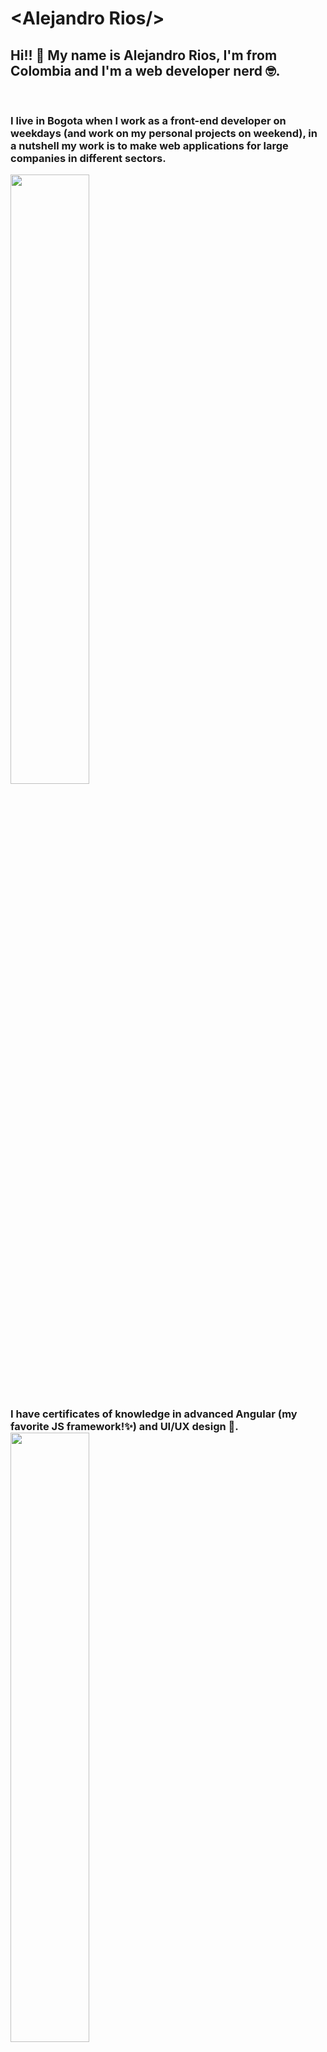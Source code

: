 # &lt;Alejandro Rios/&gt;

## Hi!! 👋 My name is Alejandro Rios, I'm from Colombia and I'm a web developer nerd 🤓.
<br>

<h3>I live in Bogota when I work as a front-end developer on weekdays (and work on my personal projects on weekend), in a nutshell my work is to make web applications for large companies in different sectors.</h3>

<img src="https://media3.giphy.com/media/bGgsc5mWoryfgKBx1u/giphy.gif?cid=ecf05e47ymhb5yqam0s83fjtabwqfnx5k5c5gg6clxi5446i&rid=giphy.gif&ct=g" width="50%"  />

<h3>I have certificates of knowledge in advanced Angular (my favorite JS framework!✨) and UI/UX design 🎨.

<img src="https://media0.giphy.com/media/scZPhLqaVOM1qG4lT9/giphy.gif?cid=ecf05e47zhf4uaw6c4j8d75y9v9f3ouw9mhstv0vbysfetye&rid=giphy.gif&ct=g" width="50%">

In my spare time I develop specific components in angular (toasts, modals, etc...) y I plan to publish them in NPM.